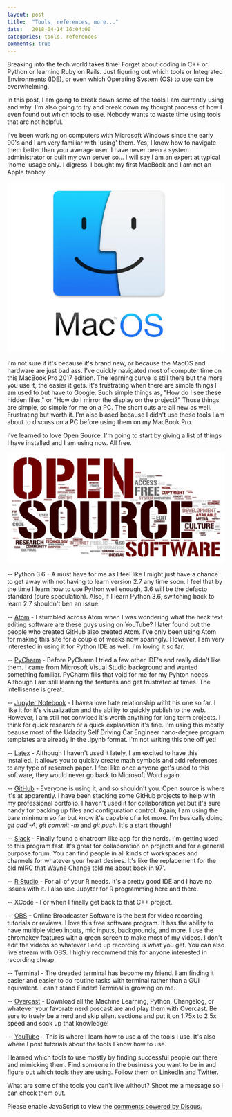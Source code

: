 ```yaml
---
layout: post
title:  "Tools, references, more..."
date:   2018-04-14 16:04:00
categories: tools, references
comments: true
---
```

Breaking into the tech world takes time! Forget about coding in C++ or Python or learning Ruby on Rails. Just figuring out which tools or Integrated Environments (IDE), or even which Operating System (OS) to use can be overwhelming.

In this post, I am going to break down some of the tools I am currently using and why. I'm also going to try and break down my thought process of how I even found out which tools to use. Nobody wants to waste time using tools that are not helpful.

I've been working on computers with Microsoft Windows since the early 90's and I am very familiar with 'using' them. Yes, I know how to navigate them better than your average user. I have never been a system administrator or built my own server so... I will say I am an expert at typical 'home' usage only. I digress. I bought my first MacBook and I am not an Apple fanboy.

![MacOS](/images/macoshero.jpg)

I'm not sure if it's because it's brand new, or because the MacOS and hardware are just bad ass. I've quickly navigated most of computer time on this MacBook Pro 2017 edition. The learning curve is still there but the more you use it, the easier it gets. It's frustrating when there are simple things I am used to but have to Google. Such simple things as, "How do I see these hidden files," or "How do I mirror the display on the project?" Those things are simple, so simple for me on a PC. The short cuts are all new as well. Frustrating but worth it. I'm also biased because I didn't use these tools I am about to discuss on a PC before using them on my MacBook Pro.

I've learned to love Open Source. I'm going to start by giving a list of things I have installed and I am using now. All free.

![Open Source Software](/images/open-source-software-1.jpg)

-- Python 3.6 - A must have for me as I feel like I might just have a chance to get away with not having to learn version 2.7 any time soon. I feel that by the time I learn how to use Python well enough, 3.6 will be the defacto standard (pure speculation). Also, if I learn Python 3.6, switching back to learn 2.7 shouldn't ben an issue.

-- [Atom](https://atom.io/) - I stumbled across Atom when I was wondering what the heck text editing software are these guys using on YouTube? I later found out the people who created GitHub also created Atom. I've only been using Atom for making this site for a couple of weeks now sparingly. However, I am very interested in using it for Python IDE as well. I'm loving it so far.

-- [PyCharm](https://www.jetbrains.com/pycharm/) - Before PyCharm I tried a few other IDE's and really didn't like them. I came from Microsoft Visual Studio background and wanted something familiar. PyCharm fills that void for me for my Pyhton needs. Although I am still learning the features and get frustrated at times. The intellisense is great.

-- [Jupyter Notebook](http://jupyter.org/install) - I havea  love hate relationship witht his one so far. I like it for it's visualization and the ability to quickly publish to the web. However, I am still not conviced it's worth anything for long term projects. I think for quick research or a quick explanation it's fine. I'm using this mostly beause most of the Udacity Self Driving Car Engineer nano-degree program templates are already in the .ipynb format. I'm not writing this one off yet!

-- [Latex](https://www.latex-project.org/get/) - Although I haven't used it lately, I am excited to have this installed. It allows you to quickly create math symbols and add references to any type of research paper. I feel like once anyone get's used to this software, they would never go back to Microsoft Word again.

-- [GitHub](https://github.com/mtgingrass) - Everyone is using it, and so shouldn't you. Open source is where it's at apparently. I have been stacking some GitHub projects to help with my professional portfolio. I haven't used it for collaboration yet but it's sure handy for backing up files and configuration control. Again, I am using the bare minimum so far but know it's capable of a lot more. I'm basically doing *git add -A*, *git commit -m* and *git push*. It's a start though!

-- [Slack](https://slack.com/) - Finally found a chatroom like app for the nerds. I'm getting used to this program fast. It's great for collaboration on projects and for a general purpose forum. You can find people in all kinds of workspaces and channels for whatever your heart desires. It's like the replacement for the old mIRC that Wayne Change told me about back in 97'.

-- [R Studio](https://www.rstudio.com/products/rstudio/download/) - For all of your R needs. It's a pretty good IDE and I have no issues with it. I also use Jupyter for R programming here and there.

-- XCode - For when I finally get back to that C++ project.

-- [OBS](https://obsproject.com/download) - Online Broadcaster Software is the best for video recording tutorials or reviews. I love this free software program. It has the ability to have multiple video inputs, mic inputs, backgrounds, and more. I use the chromakey features with a green screen to make most of my videos. I don't edit the videos so whatever I end up recording is what you get. You can also live stream with OBS. I highly recommend this for anyone interested in recording cheap.

-- Terminal - The dreaded terminal has become my friend. I am finding it easier and easier to do routine tasks with terminal rather than a GUI equivalent. I can't stand Finder! Terminal is growing on me.

-- [Overcast](https://overcast.fm/) - Download all the Machine Learning, Python, Changelog, or whatever your favorate nerd poscast are and play them with Overcast. Be sure to truely be a nerd and skip silent sections and put it on 1.75x to 2.5x speed and soak up that knowledge!

-- [YouTube](https://www.youtube.com/markgingrass) - This is where I learn how to use a of the tools I use. It's also where I post tutorials about the tools I know how to use.

I learned which tools to use mostly by finding successful people out there and mimicking them. Find someone in the business you want to be in and figure out which tools they are using. Follow them on [LinkedIn](https://www.linkedin.com/in/markgingrass/) and [Twitter](https://twitter.com/markgingrass).

What are some of the tools you can't live without? Shoot me a message so I can check them out.

<div id="disqus_thread"></div>
<script>

/**
*  RECOMMENDED CONFIGURATION VARIABLES: EDIT AND UNCOMMENT THE SECTION BELOW TO INSERT DYNAMIC VALUES FROM YOUR PLATFORM OR CMS.
*  LEARN WHY DEFINING THESE VARIABLES IS IMPORTANT: https://disqus.com/admin/universalcode/#configuration-variables*/
/*
var disqus_config = function () {
this.page.url = PAGE_URL;  // Replace PAGE_URL with your page's canonical URL variable
this.page.identifier = PAGE_IDENTIFIER; // Replace PAGE_IDENTIFIER with your page's unique identifier variable
};
*/
(function() { // DON'T EDIT BELOW THIS LINE
var d = document, s = d.createElement('script');
s.src = 'https://markgingrass.disqus.com/embed.js';
s.setAttribute('data-timestamp', +new Date());
(d.head || d.body).appendChild(s);
})();
</script>
<noscript>Please enable JavaScript to view the <a href="https://disqus.com/?ref_noscript">comments powered by Disqus.</a></noscript>
                            
